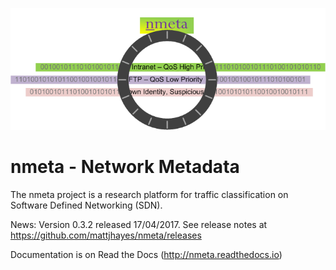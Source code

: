 ![](docs/source/images/nmeta.png)

# nmeta - Network Metadata

The nmeta project is a research platform for traffic classification on
Software Defined Networking (SDN).

News: Version 0.3.2 released 17/04/2017. See release notes at
https://github.com/mattjhayes/nmeta/releases

Documentation is on Read the Docs (http://nmeta.readthedocs.io)

